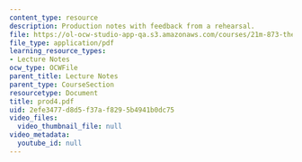 ```yaml
---
content_type: resource
description: Production notes with feedback from a rehearsal.
file: https://ol-ocw-studio-app-qa.s3.amazonaws.com/courses/21m-873-theater-arts-topics-suburbia-january-iap-2008/2efe3477d8d5f37af8295b4941b0dc75_prod4.pdf
file_type: application/pdf
learning_resource_types:
- Lecture Notes
ocw_type: OCWFile
parent_title: Lecture Notes
parent_type: CourseSection
resourcetype: Document
title: prod4.pdf
uid: 2efe3477-d8d5-f37a-f829-5b4941b0dc75
video_files:
  video_thumbnail_file: null
video_metadata:
  youtube_id: null
---
```

